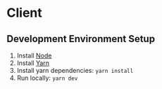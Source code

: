 # Client
## Development Environment Setup
1. Install [Node](https://docs.npmjs.com/downloading-and-installing-node-js-and-npm#using-a-node-version-manager-to-install-nodejs-and-npm)
2. Install [Yarn](https://yarnpkg.com/getting-started/install)
3. Install yarn dependencies: `yarn install`
4. Run locally: `yarn dev`
